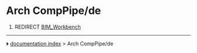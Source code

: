 # Arch CompPipe/de
1.  REDIRECT [BIM_Workbench](BIM_Workbench.md)



---
⏵ [documentation index](../README.md) > Arch CompPipe/de
